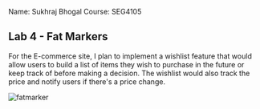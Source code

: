 Name: Sukhraj Bhogal
Course: SEG4105

## Lab 4 - Fat Markers

For the E-commerce site, I plan to implement a wishlist feature that would allow users to build a list of items they wish to purchase in the future or keep track of before making a decision. The wishlist would also track the price and notify users if there's a price change. 

![fatmarker](fatmarker.png)

